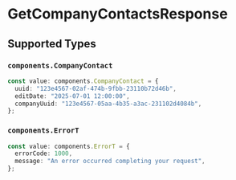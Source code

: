 # GetCompanyContactsResponse


## Supported Types

### `components.CompanyContact`

```typescript
const value: components.CompanyContact = {
  uuid: "123e4567-02af-474b-9fbb-23110b72d46b",
  editDate: "2025-07-01 12:00:00",
  companyUuid: "123e4567-05aa-4b35-a3ac-231102d4084b",
};
```

### `components.ErrorT`

```typescript
const value: components.ErrorT = {
  errorCode: 1000,
  message: "An error occurred completing your request",
};
```

